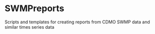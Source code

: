 # SWMPreports
Scripts and templates for creating reports from CDMO SWMP data and similar times series data
